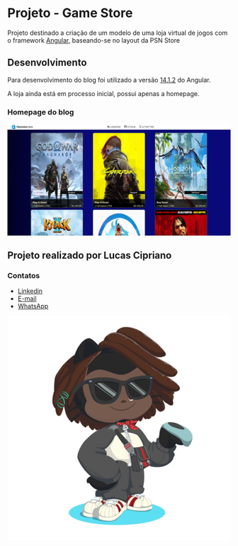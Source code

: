 # Projeto - Game Store

Projeto destinado a criação de um modelo de uma loja virtual de jogos com o framework [Angular](https://angular.io), baseando-se no layout da PSN Store

## Desenvolvimento

Para desenvolvimento do blog foi utilizado a versão [14.1.2](https://v14.angular.io/docs) do Angular.

A loja ainda está em processo inicial, possui apenas a homepage.

### Homepage do blog

![Alt text](./src/assets/mdImages/homepage.png)

## Projeto realizado por Lucas Cipriano

### Contatos

* [Linkedin](https://www.linkedin.com/in/lucas-cipriano-3801b6172/)
* [E-mail](mailto:lucas.cipra@gmail.com)
* [WhatsApp](https://wa.me/+5511988732277)

![Alt text](./src/assets/mdImages/LucasOctocat.png)

